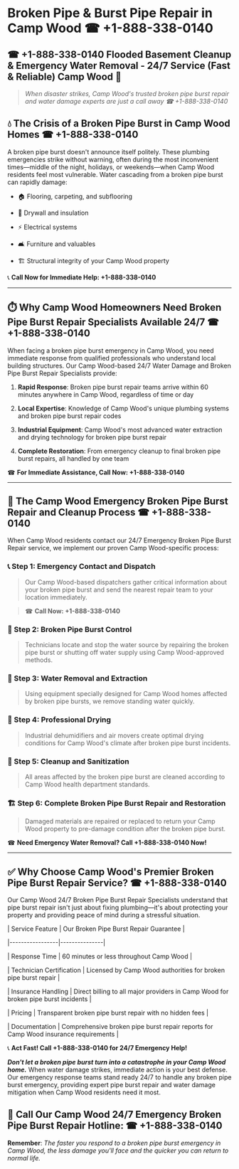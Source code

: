 # Broken Pipe & Burst Pipe Repair in Camp Wood ☎ +1-888-338-0140  
## ☎ +1-888-338-0140 Flooded Basement Cleanup & Emergency Water Removal - 24/7 Service (Fast & Reliable) Camp Wood 🚨  

> *When disaster strikes, Camp Wood's trusted broken pipe burst repair and water damage experts are just a call away ☎ +1-888-338-0140*  

## 💧 The Crisis of a Broken Pipe Burst in Camp Wood Homes ☎ +1-888-338-0140  

A broken pipe burst doesn't announce itself politely. These plumbing emergencies strike without warning, often during the most inconvenient times—middle of the night, holidays, or weekends—when Camp Wood residents feel most vulnerable. Water cascading from a broken pipe burst can rapidly damage:  

* 🏠 Flooring, carpeting, and subflooring  
* 🧱 Drywall and insulation  
* ⚡ Electrical systems  
* 🛋️ Furniture and valuables  
* 🏗️ Structural integrity of your Camp Wood property  

📞 **Call Now for Immediate Help: +1-888-338-0140**  

---  

## ⏱️ Why Camp Wood Homeowners Need Broken Pipe Burst Repair Specialists Available 24/7 ☎ +1-888-338-0140  

When facing a broken pipe burst emergency in Camp Wood, you need immediate response from qualified professionals who understand local building structures. Our Camp Wood-based 24/7 Water Damage and Broken Pipe Burst Repair Specialists provide:  

1. **Rapid Response**: Broken pipe burst repair teams arrive within 60 minutes anywhere in Camp Wood, regardless of time or day  
2. **Local Expertise**: Knowledge of Camp Wood's unique plumbing systems and broken pipe burst repair codes  
3. **Industrial Equipment**: Camp Wood's most advanced water extraction and drying technology for broken pipe burst repair  
4. **Complete Restoration**: From emergency cleanup to final broken pipe burst repairs, all handled by one team  

☎ **For Immediate Assistance, Call Now: +1-888-338-0140**  

---  

## 🔧 The Camp Wood Emergency Broken Pipe Burst Repair and Cleanup Process ☎ +1-888-338-0140  

When Camp Wood residents contact our 24/7 Emergency Broken Pipe Burst Repair service, we implement our proven Camp Wood-specific process:  

### 📞 Step 1: Emergency Contact and Dispatch  
> Our Camp Wood-based dispatchers gather critical information about your broken pipe burst and send the nearest repair team to your location immediately.  
> ☎ **Call Now: +1-888-338-0140**  

### 🚿 Step 2: Broken Pipe Burst Control  
> Technicians locate and stop the water source by repairing the broken pipe burst or shutting off water supply using Camp Wood-approved methods.  

### 🌊 Step 3: Water Removal and Extraction  
> Using equipment specially designed for Camp Wood homes affected by broken pipe bursts, we remove standing water quickly.  

### 💨 Step 4: Professional Drying  
> Industrial dehumidifiers and air movers create optimal drying conditions for Camp Wood's climate after broken pipe burst incidents.  

### 🧼 Step 5: Cleanup and Sanitization  
> All areas affected by the broken pipe burst are cleaned according to Camp Wood health department standards.  

### 🏗️ Step 6: Complete Broken Pipe Burst Repair and Restoration  
> Damaged materials are repaired or replaced to return your Camp Wood property to pre-damage condition after the broken pipe burst.  

☎ **Need Emergency Water Removal? Call +1-888-338-0140 Now!**  

---  

## ✅ Why Choose Camp Wood's Premier Broken Pipe Burst Repair Service? ☎ +1-888-338-0140  

Our Camp Wood 24/7 Broken Pipe Burst Repair Specialists understand that pipe burst repair isn't just about fixing plumbing—it's about protecting your property and providing peace of mind during a stressful situation.  

| Service Feature | Our Broken Pipe Burst Repair Guarantee |  
|-----------------|---------------|  
| Response Time | 60 minutes or less throughout Camp Wood |  
| Technician Certification | Licensed by Camp Wood authorities for broken pipe burst repair |  
| Insurance Handling | Direct billing to all major providers in Camp Wood for broken pipe burst incidents |  
| Pricing | Transparent broken pipe burst repair with no hidden fees |  
| Documentation | Comprehensive broken pipe burst repair reports for Camp Wood insurance requirements |  

📞 **Act Fast! Call +1-888-338-0140 for 24/7 Emergency Help!**  

***Don't let a broken pipe burst turn into a catastrophe in your Camp Wood home.*** When water damage strikes, immediate action is your best defense. Our emergency response teams stand ready 24/7 to handle any broken pipe burst emergency, providing expert pipe burst repair and water damage mitigation when Camp Wood residents need it most.  

## 📱 Call Our Camp Wood 24/7 Emergency Broken Pipe Burst Repair Hotline: ☎ +1-888-338-0140  

**Remember**: *The faster you respond to a broken pipe burst emergency in Camp Wood, the less damage you'll face and the quicker you can return to normal life.*